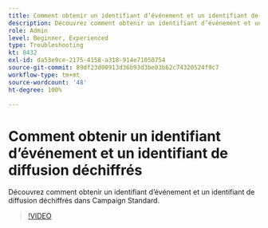 ```yaml
---
title: Comment obtenir un identifiant d’événement et un identifiant de diffusion déchiffrés
description: Découvrez comment obtenir un identifiant d’événement et un identifiant de diffusion déchiffrés dans Campaign Standard.
role: Admin
level: Beginner, Experienced
type: Troubleshooting
kt: 8432
exl-id: da53e9ce-2175-4158-a318-914e71050754
source-git-commit: 89df23d00913d36b93d3be03b62c74320524f9c7
workflow-type: tm+mt
source-wordcount: '48'
ht-degree: 100%

---
```


# Comment obtenir un identifiant d’événement et un identifiant de diffusion déchiffrés

Découvrez comment obtenir un identifiant d’événement et un identifiant de diffusion déchiffrés dans Campaign Standard.

>[!VIDEO](https://video.tv.adobe.com/v/335989?quality=12&learn=on)
